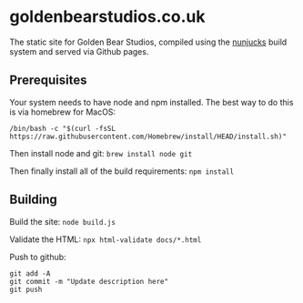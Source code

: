 # goldenbearstudios.co.uk

The static site for Golden Bear Studios, compiled using the [nunjucks]() build system and served via Github pages.

## Prerequisites

Your system needs to have node and npm installed. The best way to do this is via homebrew for MacOS:

```/bin/bash -c "$(curl -fsSL https://raw.githubusercontent.com/Homebrew/install/HEAD/install.sh)"```

Then install node and git:
```brew install node git```

Then finally install all of the build requirements:
```npm install```

## Building

Build the site:
```node build.js```

Validate the HTML:
```npx html-validate docs/*.html```

Push to github:
```
git add -A
git commit -m "Update description here"
git push
```
